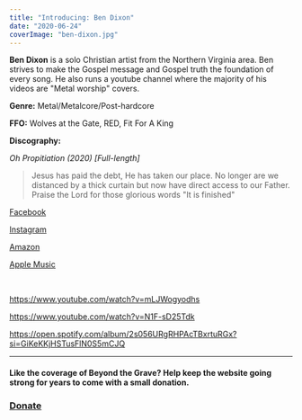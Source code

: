 ```yaml
---
title: "Introducing: Ben Dixon"
date: "2020-06-24"
coverImage: "ben-dixon.jpg"
---
```


**Ben Dixon** is a solo Christian artist from the Northern Virginia area. Ben strives to make the Gospel message and Gospel truth the foundation of every song. He also runs a youtube channel where the majority of his videos are "Metal worship" covers.

**Genre:** Metal/Metalcore/Post-hardcore

**FFO:** Wolves at the Gate, RED, Fit For A King

**Discography:**

_Oh Propitiation (2020) \[Full-length\]_

> Jesus has paid the debt, He has taken our place. No longer are we distanced by a thick curtain but now have direct access to our Father. Praise the Lord for those glorious words "It is finished"

[Facebook](https://www.facebook.com/BenStephenDixon/)

[Instagram](https://instagram.com/benstephendixon?igshid=191ce21ck83v7)

[Amazon](https://www.amazon.com/gp/product/B083XZVVNC/ref=dm_ws_sp_ps_dp)

[Apple Music](https://music.apple.com/us/album/oh-propitiation/1495755886)

 

https://www.youtube.com/watch?v=mLJWogyodhs

https://www.youtube.com/watch?v=N1F-sD25Tdk

https://open.spotify.com/album/2s056URgRHPAcTBxrtuRGx?si=GiKeKKjHSTusFlN0S5mCJQ

* * *

#### Like the coverage of Beyond the Grave? Help keep the website going strong for years to come with a small donation.

### [Donate](https://donorbox.org/help-beyond-the-grave-keep-producing-content)
